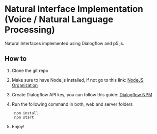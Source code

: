 # Natural Interface Implementation (Voice / Natural Language Processing)

Natural Interfaces implemented using Dialogflow and p5.js.

## How to

1. Clone the git repo

1. Make sure to have Node.js installed, if not go to this link: [NodeJS Organization](https://nodejs.org/)

1. Create Dialogflow API key, you can follow this guide: [Dialogflow NPM](https://www.npmjs.com/package/dialogflow#using-the-client-library)

1. Run the following command in both, web and server folders


        npm install
        npm start

1. Enjoy!
